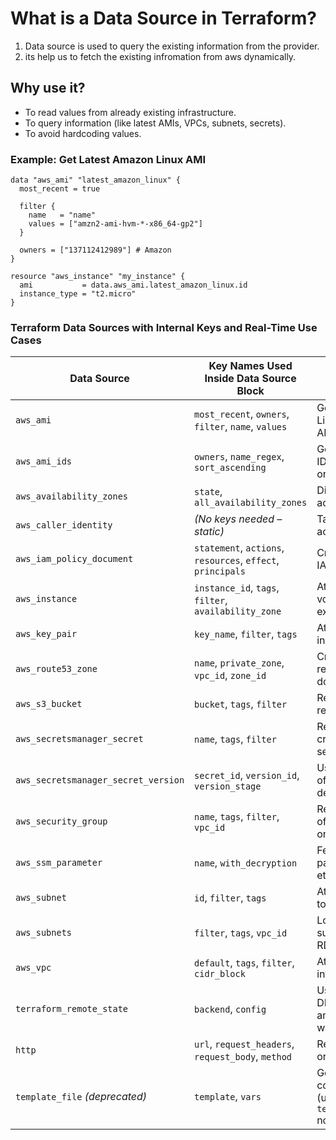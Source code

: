 # What is a Data Source in Terraform?
1. Data source is used to query the existing information from the provider.
2. its help us to fetch the existing infromation from aws dynamically.

## Why use it?
* To read values from already existing infrastructure.
* To query information (like latest AMIs, VPCs, subnets, secrets).
* To avoid hardcoding values.

### Example: Get Latest Amazon Linux AMI
```
data "aws_ami" "latest_amazon_linux" {
  most_recent = true

  filter {
    name   = "name"
    values = ["amzn2-ami-hvm-*-x86_64-gp2"]
  }

  owners = ["137112412989"] # Amazon
}

resource "aws_instance" "my_instance" {
  ami           = data.aws_ami.latest_amazon_linux.id
  instance_type = "t2.micro"
}
```


### Terraform Data Sources with Internal Keys and Real-Time Use Cases

| **Data Source**                     | **Key Names Used Inside Data Source Block**                 | **Real-Time Use Case**                                     |
| ----------------------------------- | ----------------------------------------------------------- | ---------------------------------------------------------- |
| `aws_ami`                           | `most_recent`, `owners`, `filter`, `name`, `values`         | Get latest Amazon Linux or Ubuntu AMI                      |
| `aws_ami_ids`                       | `owners`, `name_regex`, `sort_ascending`                    | Get all Ubuntu AMI IDs for automation or filtering         |
| `aws_availability_zones`            | `state`, `all_availability_zones`                           | Distribute EC2s across AZs                                 |
| `aws_caller_identity`               | *(No keys needed – static)*                                 | Tag infra with account ID                                  |
| `aws_iam_policy_document`           | `statement`, `actions`, `resources`, `effect`, `principals` | Create dynamic IAM policies                                |
| `aws_instance`                      | `instance_id`, `tags`, `filter`, `availability_zone`        | Attach new EBS volume to an existing instance              |
| `aws_key_pair`                      | `key_name`, `filter`, `tags`                                | Attach key to EC2 instances                                |
| `aws_route53_zone`                  | `name`, `private_zone`, `vpc_id`, `zone_id`                 | Create DNS records in existing domain                      |
| `aws_s3_bucket`                     | `bucket`, `tags`, `filter`                                  | Read bucket region or ARN                                  |
| `aws_secretsmanager_secret`         | `name`, `tags`, `filter`                                    | Read database credentials securely                         |
| `aws_secretsmanager_secret_version` | `secret_id`, `version_id`, `version_stage`                  | Use latest version of secret in deployments                |
| `aws_security_group`                | `name`, `tags`, `filter`, `vpc_id`                          | Reuse SG instead of creating a new one                     |
| `aws_ssm_parameter`                 | `name`, `with_decryption`                                   | Fetch DB password, config, etc.                            |
| `aws_subnet`                        | `id`, `filter`, `tags`                                      | Attach resources to existing subnets                       |
| `aws_subnets`                       | `filter`, `tags`, `vpc_id`                                  | Loop through subnets for ECS or RDS                        |
| `aws_vpc`                           | `default`, `tags`, `filter`, `cidr_block`                   | Attach EC2 or ALB into existing VPC                        |
| `terraform_remote_state`            | `backend`, `config`                                         | Use shared VPC or DB outputs from another workspace/module |
| `http`                              | `url`, `request_headers`, `request_body`, `method`          | Read remote JSON or IPs from API                           |
| `template_file` *(deprecated)*      | `template`, `vars`                                          | Generate config/user\_data (use `templatefile()` now)      |

